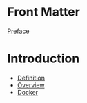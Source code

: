 # Front Matter

[Preface](./preface.md)

# Introduction

* [Definition](./definition.md)
* [Overview](./overview.md)
* [Docker](./docker.md)

<!---
--->

<!--


### THM.1 Data Engineering Sciences and Distributed Machine Learning Now

- Data Engineering Sciences and Distributed Machine Learning today is (matematics + statistics + computing + micro-economics ++ domain-expertise and entrepreneurship)

### THM.2. Laws of Capitalism

- VIEW: [Laws of Capitalism Playlist](https://youtube.com/playlist?list=PLmtuEaMvhDZZ34Ltok-LB5tpfus2_6xW8&feature=shared) [140 minutes]
    - The laws of capitalism have elevated the interests of the few above that of the many, but we can rewrite the code and restore balance to society. In this series, Professor Katharina Pistor (Columbia Law School) breaks down the history, process, institutions, and participants involved in the legal coding of capital. She shows us how private actors have harnessed social resources to accumulate wealth, generating not only economic inequality, but inequality in law. Enabling them to opt out of jurisdictions, restrict governmental policy, and erode democracy. Learn more at http://lawsofcapitalism.org/

- READ: [*The Code of Capital: How the Law Creates Wealth and Inequality*](https://press.princeton.edu/books/hardcover/9780691178974/the-code-of-capital), Katharina Pistor, Princeton University Press, 2019, ISBN: 9780691178974. 
    - Chapters: Empire of Law, Coding Land, Coding Legal Persons, Minting Debt, Enclosing Nature's Code, A Code for the Globe, The Masters of the Code, A New Code?, Capital Rules by Law.     

### THM.2. Statistical Contract Theory

Basics of the Principal-Agent Model under Information Asymmetry.

- Reference Readings:
    - [The Theory of Incentives: The Principal-Agent Model](https://press.princeton.edu/books/paperback/9780691091846/the-theory-of-incentives), Jean-Jacques Laffont and David Martimort, Princeton University Press, 2002, ISBN: 9780691091846.
    - [Contract Theory](https://mitpress.mit.edu/9780262025768/contract-theory/), Patrick Bolton and Mathias Dewatripont, The MIT Press, 2014, ISBN: 9780262025768.
    - [A Course in Microeconomic Theory](https://press.princeton.edu/books/paperback/9780691202754/a-course-in-microeconomic-theory), David M.. Kreps, Princeton University Press, 2020, ISBN: 9780691202754.

### THM.2. Intellectual Property Laws in Sweden, Corporate Jurisdictions and Sovereignty  

- Professor's Privilege Law:
    - [The Nomos of the University: Introducing the Professor's Privilege in 1940s Sweden](https://doi.org/10.1007/s11024-018-9348-2), Pettersson I., Minerva. 2018;56(3):381-403. doi:10.1007/s11024-018-9348-2
    - University entrepreneurship and professor privilege, Erika Färnstrand Damsgaard, Marie C. Thursby, Industrial and Corporate Change, Volume 22, Issue 1, February 2013, Pages 183–218, https://doi.org/10.1093/icc/dts047

### THM.3

-->

